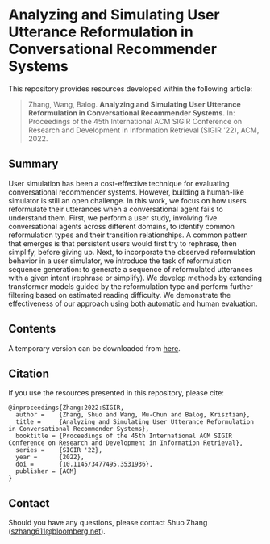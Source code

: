 # Analyzing and Simulating User Utterance Reformulation in Conversational Recommender Systems

This repository provides resources developed within the following article:

> Zhang, Wang, Balog. **Analyzing and Simulating User Utterance Reformulation in Conversational Recommender Systems.** In: Proceedings of the 45th International ACM SIGIR Conference on Research and Development in Information Retrieval (SIGIR '22), ACM, 2022. 

## Summary

User simulation has been a cost-effective technique for evaluating conversational recommender systems.  However, building a human-like simulator is still an open challenge.  In this work, we focus on how users reformulate their utterances when a conversational agent fails to understand them.  First, we perform a user study, involving five conversational agents across different domains, to identify common reformulation types and their transition relationships.  A common pattern that emerges is that persistent users would first try to rephrase, then simplify, before giving up.  Next, to incorporate the observed reformulation behavior in a user simulator, we introduce the task of reformulation sequence generation: to generate a sequence of reformulated utterances with a given intent (rephrase or simplify).  We develop methods by extending transformer models guided by the reformulation type and perform further filtering based on estimated reading difficulty.  We demonstrate the effectiveness of our approach using both automatic and human evaluation.


## Contents

A temporary version can be downloaded from [here](https://drive.google.com/file/d/1FdBM-XYWoRBhe4oLkQws-2-G5yFxVywD/view?usp=sharing).


## Citation

If you use the resources presented in this repository, please cite:

```
@inproceedings{Zhang:2022:SIGIR,
  author =    {Zhang, Shuo and Wang, Mu-Chun and Balog, Krisztian},
  title =     {Analyzing and Simulating User Utterance Reformulation in Conversational Recommender Systems},
  booktitle = {Proceedings of the 45th International ACM SIGIR Conference on Research and Development in Information Retrieval},
  series =    {SIGIR '22},
  year =      {2022},
  doi =       {10.1145/3477495.3531936},
  publisher = {ACM}
}
```

## Contact

Should you have any questions, please contact Shuo Zhang (szhang611@bloomberg.net).
